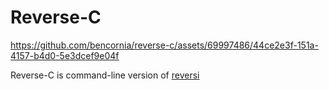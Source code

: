 # Reverse-C

https://github.com/bencornia/reverse-c/assets/69997486/44ce2e3f-151a-4157-b4d0-5e3dcef9e04f

Reverse-C is command-line version of [reversi](https://en.wikipedia.org/wiki/Reversi)
